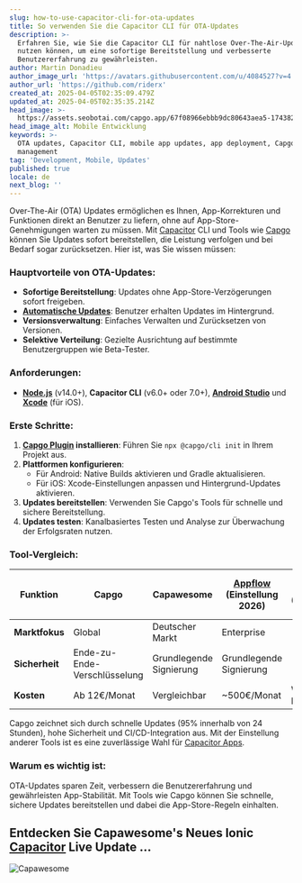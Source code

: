 ```yaml
---
slug: how-to-use-capacitor-cli-for-ota-updates
title: So verwenden Sie die Capacitor CLI für OTA-Updates
description: >-
  Erfahren Sie, wie Sie die Capacitor CLI für nahtlose Over-The-Air-Updates
  nutzen können, um eine sofortige Bereitstellung und verbesserte
  Benutzererfahrung zu gewährleisten.
author: Martin Donadieu
author_image_url: 'https://avatars.githubusercontent.com/u/4084527?v=4'
author_url: 'https://github.com/riderx'
created_at: 2025-04-05T02:35:09.479Z
updated_at: 2025-04-05T02:35:35.214Z
head_image: >-
  https://assets.seobotai.com/capgo.app/67f08966ebbb9dc80643aea5-1743820535214.jpg
head_image_alt: Mobile Entwicklung
keywords: >-
  OTA updates, Capacitor CLI, mobile app updates, app deployment, Capgo, version
  management
tag: 'Development, Mobile, Updates'
published: true
locale: de
next_blog: ''
---
```

Over-The-Air (OTA) Updates ermöglichen es Ihnen, App-Korrekturen und Funktionen direkt an Benutzer zu liefern, ohne auf App-Store-Genehmigungen warten zu müssen. Mit [Capacitor](https://capacitorjs.com/) CLI und Tools wie [Capgo](https://capgo.app/) können Sie Updates sofort bereitstellen, die Leistung verfolgen und bei Bedarf sogar zurücksetzen. Hier ist, was Sie wissen müssen:

### Hauptvorteile von OTA-Updates:

-   **Sofortige Bereitstellung**: Updates ohne App-Store-Verzögerungen sofort freigeben.
-   **[Automatische Updates](https://capgo.app/docs/plugin/cloud-mode/auto-update/)**: Benutzer erhalten Updates im Hintergrund.
-   **Versionsverwaltung**: Einfaches Verwalten und Zurücksetzen von Versionen.
-   **Selektive Verteilung**: Gezielte Ausrichtung auf bestimmte Benutzergruppen wie Beta-Tester.

### Anforderungen:

-   **[Node.js](https://nodejs.org/en)** (v14.0+), **Capacitor CLI** (v6.0+ oder 7.0+), **[Android Studio](https://developer.android.com/studio)** und **[Xcode](https://developer.apple.com/xcode/)** (für iOS).

### Erste Schritte:

1.  **[Capgo Plugin](https://capgo.app/plugins/) installieren**: Führen Sie `npx @capgo/cli init` in Ihrem Projekt aus.
2.  **Plattformen konfigurieren**:
    -   Für Android: Native Builds aktivieren und Gradle aktualisieren.
    -   Für iOS: Xcode-Einstellungen anpassen und Hintergrund-Updates aktivieren.
3.  **Updates bereitstellen**: Verwenden Sie Capgo's Tools für schnelle und sichere Bereitstellung.
4.  **Updates testen**: Kanalbasiertes Testen und Analyse zur Überwachung der Erfolgsraten nutzen.

### Tool-Vergleich:

| Funktion | Capgo | Capawesome | [Appflow](https://ionic.io/appflow/) (Einstellung 2026) | Microsoft CodePush (Eingestellt 2024) |
| --- | --- | --- | --- | --- |
| **Marktfokus** | Global | Deutscher Markt | Enterprise | \-  |
| **Sicherheit** | Ende-zu-Ende-Verschlüsselung | Grundlegende Signierung | Grundlegende Signierung | \-  |
| **Kosten** | Ab 12€/Monat | Vergleichbar | ~500€/Monat | War kostenlos |

Capgo zeichnet sich durch schnelle Updates (95% innerhalb von 24 Stunden), hohe Sicherheit und CI/CD-Integration aus. Mit der Einstellung anderer Tools ist es eine zuverlässige Wahl für [Capacitor Apps](https://capgo.app/blog/capacitor-comprehensive-guide/).

### Warum es wichtig ist:

OTA-Updates sparen Zeit, verbessern die Benutzererfahrung und gewährleisten App-Stabilität. Mit Tools wie Capgo können Sie schnelle, sichere Updates bereitstellen und dabei die App-Store-Regeln einhalten.

## Entdecken Sie Capawesome's Neues Ionic [Capacitor](https://capacitorjs.com/) Live Update ...

![Capawesome](https://assets.seobotai.com/capgo.app/67f08966ebbb9dc80643aea5/5b1313ba32c189efb1a18534f5d1b0bc.jpg)
